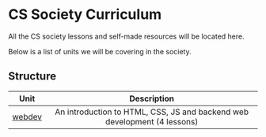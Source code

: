 # CS Society Curriculum

All the CS society lessons and self-made resources will be located here.

Below is a list of units we will be covering in the society.

## Structure

|       Unit       |                               Description                                |
| :--------------: | :----------------------------------------------------------------------: |
| [webdev](webdev) | An introduction to HTML, CSS, JS and backend web development (4 lessons) |
